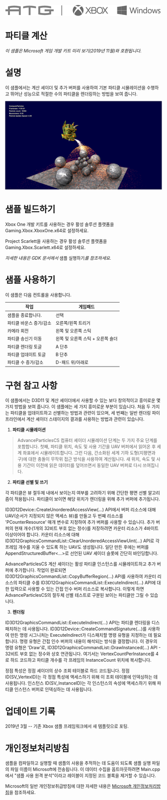   ![](./media/image1.png)

#   파티클 계산

*이 샘플은 Microsoft 게임 개발 키트 미리 보기(2019년 11월)와
호환됩니다.*

# 설명

이 샘플에서는 계산 셰이더 및 추가 버퍼를 사용하여 기본 파티클
시뮬레이션을 수행하고 뛰어난 성능으로 적절한 수의 파티클을 렌더링하는
방법을 보여 줍니다.

![](./media/image3.png)

# 샘플 빌드하기

Xbox One 개발 키트를 사용하는 경우 활성 솔루션 플랫폼을
Gaming.Xbox.XboxOne.x64로 설정하세요.

Project Scarlett을 사용하는 경우 활성 솔루션 플랫폼을
Gaming.Xbox.Scarlett.x64로 설정하세요.

*자세한 내용은 GDK 문서에서* 샘플 실행하기*를 참조하세요.*

# 샘플 사용하기

이 샘플은 다음 컨트롤을 사용합니다.

| 작업                            |  게임패드                           |
|---------------------------------|------------------------------------|
| 샘플을 종료합니다.              |  선택                               |
| 파티클 바운스 증가/감소         |  오른쪽/왼쪽 트리거                 |
| 카메라 회전                     |  왼쪽 및 오른쪽 스틱                |
| 파티클 송신기 이동              |  왼쪽 및 오른쪽 스틱 + 오른쪽 숄더  |
| 파티클 렌더링 토글              |  A 단추                             |
| 파티클 업데이트 토글            |  B 단추                             |
| 파티클 수 증가/감소             |  D-패드 위/아래로                   |

# 구현 참고 사항

이 샘플에서는 D3D11 및 계산 셰이더에서 사용할 수 있는 보다 창의적이고
흥미로운 몇 가지 방법을 보여 줍니다. 이 샘플에는 세 가지 흥미로운 부분이
있습니다. 처음 두 가지는 파티클을 업데이트하고 선별하는 방법과 관련이
있으며, 세 번째는 일반 렌더링 파이프라인에서 계산 셰이더 스테이지의
결과를 사용하는 방법과 관련이 있습니다.

1.  **파티클 시뮬레이션**

> AdvanceParticlesCS 컴퓨터 셰이더 시뮬레이션 단계는 두 가지 주요 단계를
> 포함합니다. 첫째, 파티클 위치, 속도 및 사용 기간을 UAV 버퍼에서 읽어온
> 후 세계 좌표에서 시뮬레이트합니다. 그런 다음, 간소화된 세계 기하
> 도형(지평면과 구)에 대한 충돌이 무작위 접근 방식을 사용하여
> 계산됩니다. 새 위치, 속도 및 사용 기간이 이전에 읽은 데이터를
> 덮어쓰면서 동일한 UAV 버퍼로 다시 쓰여집니다.

2.  **파티클 선별 및 쓰기**

각 파티클은 뷰 절두체 내에서 보이는지 여부를 고려하기 위해 간단한 평면
선별 알고리즘이 적용됩니다. 파티클이 보이면 해당 위치가 렌더링을 위해
추가 버퍼에 추가됩니다.

ID3D12Device::CreateUnorderedAccessView(...) API에서 버퍼 리소스에 대해
UAV(순서가 지정되지 않은 액세스 뷰)를 만들고 두 번째 리소스를
\'PCounterResource\' 매개 변수로 지정하여 추가 버퍼를 사용할 수
있습니다. 추가 버퍼의 현재 개수(1개의 32비트 부호 없는 정수)를
저장하려면 카운터 리소스가 4바이트 이상이어야 합니다. 카운터 리소스에
대해 ID3D12GraphicsCommandList::ClearUnorderedAccessViewUint(...) API로
각 프레임 개수를 지울 수 있도록 하는 UAV도 생성됩니다. 일단 만든 후에는
버퍼를 AppendStructuredBuffer\<...\>로 선언된 UAV 셰이더 슬롯에 간단히
바인딩합니다.

AdvanceParticlesCS 계산 셰이더는 활성 파티클 인스턴스를 시뮬레이트하고
추가 버퍼에 추가합니다. 작업이 완료되면
ID3D12GraphicsCommandList::CopyBufferRegion(...) API를 사용하여 카운터
리소스의 파티클 수를 ID3D12GraphicsCommandList::ExecuteIndirect(...)
API에 대한 입력으로 사용할 수 있는 간접 인수 버퍼 리소스로 복사합니다.
이렇게 하면 AdvanceParticlesCS의 절두체 선별 테스트로 구분된 보이는
파티클만 그릴 수 있습니다.

3.  **렌더링**

ID3D12GraphicsCommandList::ExecuteIndirect(...) API는 파티클 렌더링을
디스패치하는 데 사용됩니다. ID3D12Device::CreateCommandSignature(...)를
사용하여 만든 명령 시그니처는 ExecuteIndirect가 디스패치할 명령 유형을
지정하는 데 필요합니다. 명령 유형은 간접 인수 버퍼의 내용이 해석되는
방식을 결정합니다. 이 경우의 명령 유형은 'Draw'로,
ID3D12GraphicsCommandList::DrawInstanced(...) API - 32비트 부호 없는
정수와 상호 연관됩니다. 여기서는 VertexCountPerInstance를 4로 하드
코드하고 파티클 개수를 각 프레임의 InstanceCount 위치에 복사합니다.

정점 특성은 정점 셰이더의 상수 조회 테이블로 하드 코드됩니다. 정점
ID(SV_VertexID)는 각 정점 특성에 액세스하기 위해 이 조회 테이블에
인덱싱하는 데 사용됩니다. 인스턴스 ID(SV_InstanceID)는 각 인스턴스의
속성에 액세스하기 위해 파티클 인스턴스 버퍼로 인덱싱하는 데 사용됩니다.

# 업데이트 기록

2019년 3월 -- 기존 Xbox 샘플 프레임워크에서 새 템플릿으로 포팅.

# 개인정보처리방침

샘플을 컴파일하고 실행할 때 샘플의 사용을 추적하는 데 도움이 되도록 샘플
실행 파일의 파일 이름이 Microsoft에 전송됩니다. 이 데이터 수집을
옵트아웃하려면 Main.cpp에서 \"샘플 사용 원격 분석\"이라고 레이블이
지정된 코드 블록을 제거할 수 있습니다.

Microsoft의 일반 개인정보취급방침에 대한 자세한 내용은 [Microsoft
개인정보처리방침](https://privacy.microsoft.com/en-us/privacystatement/)을
참조하세요.
